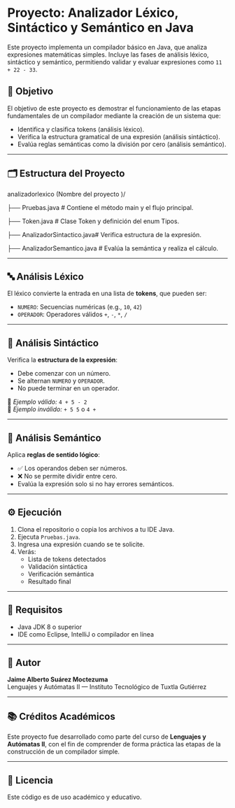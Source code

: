 # Proyecto: Analizador Léxico, Sintáctico y Semántico en Java

Este proyecto implementa un compilador básico en Java, que analiza expresiones matemáticas simples. Incluye las fases de análisis léxico, sintáctico y semántico, permitiendo validar y evaluar expresiones como `11 + 22 - 33`.

## 📌 Objetivo

El objetivo de este proyecto es demostrar el funcionamiento de las etapas fundamentales de un compilador mediante la creación de un sistema que:
- Identifica y clasifica tokens (análisis léxico).
- Verifica la estructura gramatical de una expresión (análisis sintáctico).
- Evalúa reglas semánticas como la división por cero (análisis semántico).

---

## 🗂️ Estructura del Proyecto

analizadorlexico (Nombre del proyecto )/

├── Pruebas.java # Contiene el método main y el flujo principal.

├── Token.java # Clase Token y definición del enum Tipos.

├── AnalizadorSintactico.java# Verifica estructura de la expresión.

├── AnalizadorSemantico.java # Evalúa la semántica y realiza el cálculo.


---

## 🔤 Análisis Léxico

El léxico convierte la entrada en una lista de **tokens**, que pueden ser:
- `NUMERO`: Secuencias numéricas (e.g., `10`, `42`)
- `OPERADOR`: Operadores válidos `+`, `-`, `*`, `/`

---

## 🔁 Análisis Sintáctico

Verifica la **estructura de la expresión**:
- Debe comenzar con un número.
- Se alternan `NUMERO` y `OPERADOR`.
- No puede terminar en un operador.

📌 *Ejemplo válido:* `4 + 5 - 2`  
🚫 *Ejemplo inválido:* `+ 5 5` o `4 +`

---

## 📐 Análisis Semántico

Aplica **reglas de sentido lógico**:
- ✅ Los operandos deben ser números.
- ❌ No se permite dividir entre cero.
- Evalúa la expresión solo si no hay errores semánticos.

---

## ⚙️ Ejecución

1. Clona el repositorio o copia los archivos a tu IDE Java.
2. Ejecuta `Pruebas.java`.
3. Ingresa una expresión cuando se te solicite.
4. Verás:
   - Lista de tokens detectados
   - Validación sintáctica
   - Verificación semántica
   - Resultado final

---

## 📌 Requisitos

- Java JDK 8 o superior
- IDE como Eclipse, IntelliJ o compilador en línea

---

## 👤 Autor

**Jaime Alberto Suárez Moctezuma**  
Lenguajes y Autómatas II — Instituto Tecnológico de Tuxtla Gutiérrez

---

## 📚 Créditos Académicos

Este proyecto fue desarrollado como parte del curso de **Lenguajes y Autómatas II**, con el fin de comprender de forma práctica las etapas de la construcción de un compilador simple.

---

## 📝 Licencia

Este código es de uso académico y educativo.


